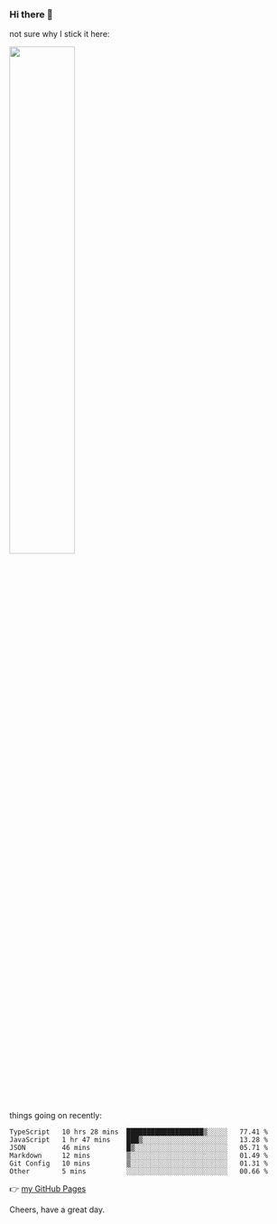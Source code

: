 ### Hi there 👋

not sure why I stick it here:

[<img width="48%" src="https://github-readme-stats.vercel.app/api?username=ykzhukian&show_icons=true&theme=dracula">](https://github.com/anuraghazra/github-readme-stats)


things going on recently:

<!--START_SECTION:waka-->

```text
TypeScript   10 hrs 28 mins  ███████████████████▒░░░░░   77.41 %
JavaScript   1 hr 47 mins    ███▒░░░░░░░░░░░░░░░░░░░░░   13.28 %
JSON         46 mins         █▒░░░░░░░░░░░░░░░░░░░░░░░   05.71 %
Markdown     12 mins         ▒░░░░░░░░░░░░░░░░░░░░░░░░   01.49 %
Git Config   10 mins         ▒░░░░░░░░░░░░░░░░░░░░░░░░   01.31 %
Other        5 mins          ░░░░░░░░░░░░░░░░░░░░░░░░░   00.66 %
```

<!--END_SECTION:waka-->

👉 [my GitHub Pages](https://ykzhukian.github.io)

Cheers, have a great day.


